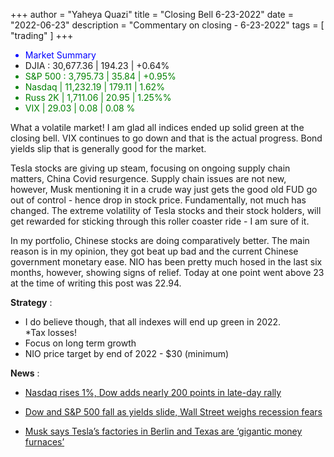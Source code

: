 +++
author = "Yaheya Quazi"
title = "Closing Bell 6-23-2022"
date = "2022-06-23"
description = "Commentary on closing - 6-23-2022"
tags = [
"trading"
]
+++

<ul class="list-group w-50">
        <li class="list-group-item" style="color:blue;">
          Market Summary 
        </li>
        <li class="list-group-item" style="color:;">
          DJIA : 30,677.36 | 194.23  | +0.64% 
        </li>
        <li class="list-group-item" style="color:green;"> 
        S&P 500 : 3,795.73 | 35.84 | +0.95%
        </li>
        <li class="list-group-item" style="color:green;"> 
        Nasdaq | 11,232.19 | 179.11 | 1.62%
        </li>
        <li class="list-group-item" style="color:green;"> 
        Russ 2K | 1,711.06 | 20.95 | 1.25%%
        </li>
        <li class="list-group-item" style="color:green;"> 
        VIX | 29.03 | 0.08 | 0.08 %
        </li>
</ul>

What a volatile market! I am glad all indices ended up solid green at the closing bell. VIX continues to go down and that is the actual progress. Bond yields slip that is generally good for the market.  

Tesla stocks are giving up steam, focusing on ongoing supply chain matters, China Covid resurgence. Supply chain issues are not new, however, Musk mentioning it in a crude way just gets the good old FUD go out of control - hence drop in stock price. Fundamentally, not much has changed. The extreme volatility of Tesla stocks and their stock holders, will get rewarded for sticking through this roller coaster ride - I am sure of it.  

In my portfolio, Chinese stocks are doing comparatively better. The main reason is in my opinion, they got beat up bad and the current Chinese government monetary ease. NIO has been pretty much hosed in the last six months, however, showing signs of relief. Today at one point went above 23 at the time of writing this post was 22.94. 


**Strategy** :

* I do believe though, that all indexes will end up green in 2022.  
*Tax losses!
* Focus on long term growth
* NIO price target by end of 2022 - $30 (minimum)

**News** :

* [Nasdaq rises 1%, Dow adds nearly 200 points in late-day rally](https://www.cnbc.com/2022/06/22/stock-futures-are-little-changed-after-major-averages-dip-investors-mull-slowdown.html)

* [Dow and S&P 500 fall as yields slide, Wall Street weighs recession fears](https://www.cnbc.com/2022/06/22/powell-tells-congress-the-fed-is-strongly-committed-to-bringing-inflation-down.html)

* [Musk says Tesla’s factories in Berlin and Texas are ‘gigantic money furnaces’](https://www.cnbc.com/2022/06/23/musk-says-tesla-berlin-and-austin-factories-losing-billions-of-dollars.html?&qsearchterm=tesla)

